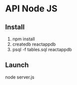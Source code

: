# API Node JS

## Install

1. npm install
2. createdb reactappdb
3. psql -f tables.sql reactappdb

## Launch

node server.js
